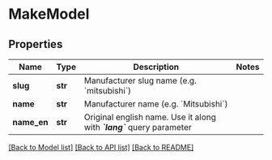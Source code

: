 # MakeModel

## Properties
Name | Type | Description | Notes
------------ | ------------- | ------------- | -------------
**slug** | **str** | Manufacturer slug name (e.g. &#x60;mitsubishi&#x60;) | 
**name** | **str** | Manufacturer name (e.g. &#x60;Mitsubishi&#x60;) | 
**name_en** | **str** |  Original english name. Use it along with _**&#x60;lang&#x60;**_ query parameter   | 

[[Back to Model list]](../README.md#documentation-for-models) [[Back to API list]](../README.md#documentation-for-api-endpoints) [[Back to README]](../README.md)


